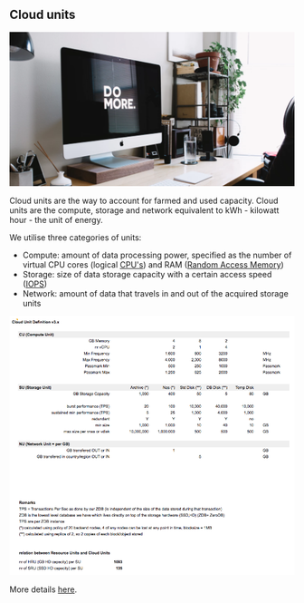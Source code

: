 ## Cloud units

![](../images/domore.png)

Cloud units are the way to account for farmed and used capacity. Cloud units are the compute, storage and network equivalent to kWh - kilowatt hour - the unit of energy.

We utilise three categories of units:
- Compute: amount of data processing power, specified as the number of virtual CPU cores (logical [CPU's](https://en.wikipedia.org/wiki/Central_processing_unit)) and RAM ([Random Access Memory](https://en.wikipedia.org/wiki/Random-access_memory))
- Storage: size of data storage capacity with a certain access speed ([IOPS](https://en.wikipedia.org/wiki/IOPS))
- Network: amount of data that travels in and out of the acquired storage units

![](../images/CloudUnits.png)


More details [here](https://docs.google.com/spreadsheets/d/e/2PACX-1vRrvdoj71JARdo2Ky7_UBoSOIJCZNr5ACc3x3ychXIhxDaQqpNF0KDXrDGAVd_O2Ocjq4lrtZYdSImT/pubhtml?gid=75337142&single=true).
